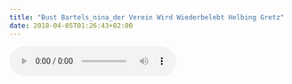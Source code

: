 ```yaml
---
title: "Bust Bartels_nina_der Verein Wird Wiederbelebt Helbing Gretz"
date: 2018-04-05T01:26:43+02:00
---
```


<audio controls>
	<source src="bust-bartels_nina_der-verein-wird-wiederbelebt-helbing-gretz.wav">
	Your browser does not support the audio element
</audio>